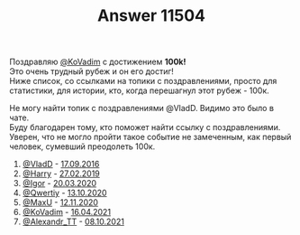 ﻿---
title: "Answer 11504"
se.owner.user_id: 28748
se.owner.display_name: "Alexandr_TT"
se.owner.link: "https://ru.meta.stackoverflow.com/users/28748/alexandr-tt"
se.answer_id: 11504
se.question_id: 11501
se.post_type: answer
se.is_accepted: False
---
<p>Поздравляю <a href="https://ru.stackoverflow.com/users/2739/kovadim">@KoVadim</a> с достижением <strong>100k!</strong><br />
Это очень трудный рубеж и он его достиг!<br />
Ниже список, со ссылками на топики с поздравлениями, просто для статистики, для истории, кто, когда перешагнул этот рубеж - 100к.</p>
<p>Не могу найти топик с поздравлениями @VladD. Видимо это было в чате.<br />
Буду благодарен тому, кто поможет найти ссылку с поздравлениями. Уверен, что не могло пройти  такое событие не замеченным, как первый человек, сумевший преодолеть 100к.</p>
<ol>
<li><a href="https://ru.stackoverflow.com/users/10105/vladd">@VladD</a> -  <a href="https://chat.stackexchange.com/transcript/22462?m=32380198#32380198">17.09.2016</a></li>
<li><a href="https://ru.stackoverflow.com/users/195342/harry">@Harry</a> - <a href="https://ru.meta.stackoverflow.com/q/8833/28748">27.02.2019</a></li>
<li><a href="https://ru.stackoverflow.com/users/176262/igor">@Igor</a>   - <a href="https://ru.meta.stackoverflow.com/q/10242/28748">20.03.2020</a></li>
<li><a href="https://ru.stackoverflow.com/users/178988/qwertiy">@Qwertiy</a> - <a href="https://ru.meta.stackoverflow.com/q/10924/28748">13.10.2020</a></li>
<li><a href="https://ru.stackoverflow.com/users/211923/maxu">@MaxU</a> - <a href="https://ru.meta.stackoverflow.com/q/11053/28748">12.11.2020</a></li>
<li><a href="https://ru.stackoverflow.com/users/2739/kovadim">@KoVadim</a> - <a href="https://ru.meta.stackoverflow.com/q/11501/28748">16.04.2021</a></li>
<li><a href="https://ru.stackoverflow.com/users/28748/alexandr-tt">@Alexandr_TT</a> - <a href="https://ru.meta.stackoverflow.com/q/11772/28748">08.10.2021</a></li>
</ol>
